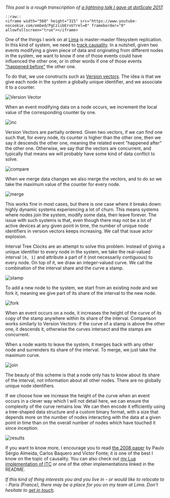 <!--@
  title="A short introduction to Interval Tree Clocks"
  published="2017-05-07 14:30:00"
  description = [[
    A short introduction to Interval Tree Clocks, a causality tracking
    mechanism, based on a lightening talk I gave at dotScale 2017.
  ]]
  updated = "2017-09-07 21:15:00"
-->

*This post is a rough transcription of [a lightning talk I gave at dotScale
2017](http://files.catwell.info/presentations/2017-04-dotscale-itc/).*

    ::raw::
    <iframe width="560" height="315" src="https://www.youtube-nocookie.com/embed/PgCziibErvU?rel=0" frameborder="0" allowfullscreen="true"></iframe>

One of the things I work on at [Lima](https://meetlima.com) is master-master
filesystem replication. In this kind of system, we need to
[track causality](http://queue.acm.org/detail.cfm?id=2917756). In a nutshell,
given two events modifying a given piece of data and originating from different
nodes in the system, we want to know if one of those events could have
influenced the other one, or in other words if one of those events
["happened before"](https://en.wikipedia.org/wiki/Happened-before) the other
one.

To do that, we use constructs such as
[Version vectors](https://en.wikipedia.org/wiki/Version_vector). The idea is
that we give each node in the system a globally unique identifier, and we
associate it to a counter.

![Version Vector](img/itc-vv.png)

When an event modifying data on a node occurs,
we increment the local value of the corresponding counter by one.

![inc](img/itc-vv-inc.png)

Version Vectors are partially ordered. Given two vectors, if we can find one
such that, for every node, its counter is higher than the other one, then
we say it descends the other one, meaning the related event "happened after"
the other one. Otherwise, we say that the vectors are concurrent, and typically
that means we will probably have some kind of data conflict to solve.

![compare](img/itc-vv-cmp.png)

When we merge data changes we also merge the vectors, and to do so we take
the maximum value of the counter for every node.

![merge](img/itc-vv-merge.png)

This works fine in most cases, but there is one case where it breaks down:
highly dynamic systems experiencing a lot of churn. This means systems where
nodes join the system, modify some data, then leave forever. The issue with
such systems is that, even though there may not be a lot of active devices at
any given point in time, the number of unique node identifiers in version
vectors keeps increasing. We call that issue actor explosion.

Interval Tree Clocks are an attempt to solve this problem. Instead of
giving a unique identifier to every node in the system, we take the
real-valued interval `[0, 1]` and attribute a part of it (not necessarily
contiguous) to every node. On top of it, we draw an integer-valued curve.
We call the combination of the interval share and the curve a stamp.

![stamp](img/itc-stamp.png)

To add a new node to the system, we start from an existing node and we fork it,
meaning we give part of its share of the interval to the new node.

![fork](img/itc-fork.png)

When an event occurs on a node, it increases the height of the curve of its
copy of the stamp anywhere within its share of the interval. Comparison works
similarly to Version Vectors: if the curve of a stamp is above the other one,
it descends it, otherwise the curves intersect and the stamps are concurrent.

When a node wants to leave the system, it merges back with any other node and
surrenders its share of the interval. To merge, we just take the maximum
curve.

![join](img/itc-join.png)

The beauty of this scheme is that a node only has to know about its share of
the interval, not information about all other nodes. There are no globally
unique node identifiers.

If we choose how we increase the height of the curve when an event occurs in a
clever way which I will not detail here, we can ensure the complexity of the
curve remains low. We can then encode it efficiently using a tree-shaped data
structure and a custom binary format, with a size that depends more on the
number of nodes interacting with the data at a given point in time than
on the overall number of nodes which have touched it since inception.

![results](img/itc-results.png)

If you want to know more, I encourage you to read
[the 2008 paper](http://haslab.uminho.pt/cbm/files/itc.pdf) by Paulo Sérgio
Almeida, Carlos Baquero and Victor Fonte; it is one of the best I know on the
topic of causality. You can also check out [my Lua implementation of
ITC](https://github.com/catwell/itc.lua) or one of the other implementations
linked in the README.

*If this kind of thing interests you and you live in - or would like to
relocate to - Paris (France), there may be a place for you on my team at Lima.
Don't hesitate to [get in touch](https://catwell.info).*
